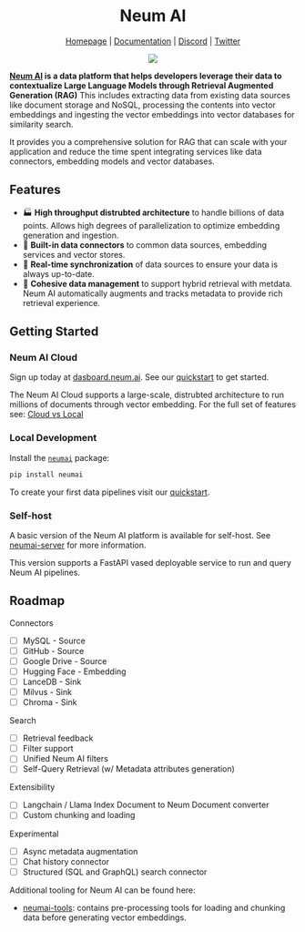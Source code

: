 <h1 align="center">Neum AI</h1>

<div align="center">
  
  [Homepage](https://www.neum.ai) | [Documentation](https://docs.neum.ai) | [Discord](https://discord.gg/mJeNZYRz4m) | [Twitter](https://twitter.com/neum_ai)
  
  <a href="https://www.ycombinator.com/companies/neum-ai"><img src="https://badgen.net/badge/Y%20Combinator/S23/orange"/></a>
</div>

**[Neum AI](https://neum.ai) is a data platform that helps developers leverage their data to contextualize Large Language Models through Retrieval Augmented Generation (RAG)** This includes
extracting data from existing data sources like document storage and NoSQL, processing the contents into vector embeddings and ingesting the vector embeddings into vector databases for similarity search. 

It provides you a comprehensive solution for RAG that can scale with your application and reduce the time spent integrating services like data connectors, embedding models and vector databases.

## Features

- 🏭 **High throughput distrubted architecture** to handle billions of data points. Allows high degrees of parallelization to optimize embedding generation and ingestion.
- 🧱 **Built-in data connectors** to common data sources, embedding services and vector stores.
- 🔄 **Real-time synchronization** of data sources to ensure your data is always up-to-date. 
- 🤝 **Cohesive data management** to support hybrid retrieval with metdata. Neum AI automatically augments and tracks metadata to provide rich retrieval experience.

## Getting Started

### Neum AI Cloud

Sign up today at [dasboard.neum.ai](https://dashboard.neum.ai). See our [quickstart]() to get started.

The Neum AI Cloud supports a large-scale, distrubted architecture to run millions of documents through vector embedding. For the full set of features see: [Cloud vs Local](https://neumai.mintlify.app/get-started/cloud-vs-local)

### Local Development

Install the [`neumai`](https://pypi.org/project/neumai/) package:

```bash
pip install neumai
```

To create your first data pipelines visit our [quickstart]().

### Self-host

A basic version of the Neum AI platform is available for self-host. See [neumai-server](./neumai-server/) for more information.

This version supports a FastAPI vased deployable service to run and query Neum AI pipelines.

## Roadmap

Connectors
- [ ]  MySQL - Source
- [ ]  GitHub - Source
- [ ]  Google Drive - Source
- [ ]  Hugging Face - Embedding
- [ ]  LanceDB - Sink
- [ ]  Milvus - Sink
- [ ]  Chroma - Sink

Search
- [ ]  Retrieval feedback
- [ ]  Filter support
- [ ]  Unified Neum AI filters
- [ ]  Self-Query Retrieval (w/ Metadata attributes generation)

Extensibility
- [ ]  Langchain / Llama Index Document to Neum Document converter
- [ ]  Custom chunking and loading

Experimental
- [ ]  Async metadata augmentation
- [ ]  Chat history connector
- [ ]  Structured (SQL and GraphQL) search connector

Additional tooling for Neum AI can be found here:

- [neumai-tools](https://pypi.org/project/neumai-tools/): contains pre-processing tools for loading and chunking data before generating vector embeddings.
